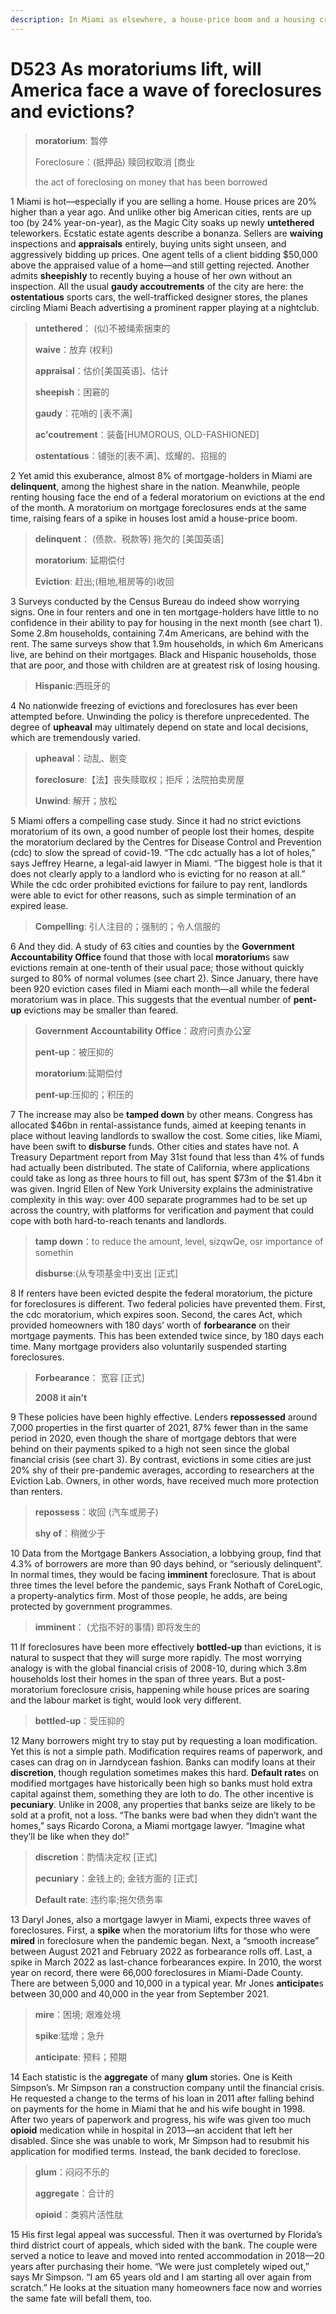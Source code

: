 ```yaml
---
description: In Miami as elsewhere, a house-price boom and a housing crisis could happen at the same time
---
```


# D523 As moratoriums lift, will America face a wave of foreclosures and evictions?
> **moratorium**: 暂停
 > 
> Foreclosure：(抵押品) 赎回权取消 [商业
 > 
> the act of foreclosing on money that has been borrowed
 > 

1 Miami is hot—especially if you are selling a home. House prices are 20% higher than a year ago. And unlike other big American cities, rents are up too (by 24% year-on-year), as the Magic City soaks up newly **untethered** teleworkers. Ecstatic estate agents describe a bonanza. Sellers are **waiving** inspections and **appraisals** entirely, buying units sight unseen, and aggressively bidding up prices. One agent tells of a client bidding $50,000 above the appraised value of a home—and still getting rejected. Another admits **sheepishly** to recently buying a house of her own without an inspection. All the usual **gaudy accoutrements** of the city are here: the **ostentatious** sports cars, the well-trafficked designer stores, the planes circling Miami Beach advertising a prominent rapper playing at a nightclub.

> **untethered**： (似)不被绳索捆束的
>
> **waive**：放弃 (权利)
>
> **appraisal**：估价[美国英语]、估计
>
> **sheepish**：困窘的
>
> **gaudy**：花哨的 [表不满]
>
> **ac'coutrement**：装备[HUMOROUS, OLD-FASHIONED]
>
> **ostentatious**：铺张的[表不满]、炫耀的、招摇的
>

2 Yet amid this exuberance, almost 8% of mortgage-holders in Miami are **delinquent**, among the highest share in the nation. Meanwhile, people renting housing face the end of a federal moratorium on evictions at the end of the month. A moratorium on mortgage foreclosures ends at the same time, raising fears of a spike in houses lost amid a house-price boom.

> **delinquent**： (债款、税款等) 拖欠的 [美国英语]
>
> **moratorium**: 延期偿付
>
> **Eviction**: 赶出;(租地,租房等的)收回
>

3 Surveys conducted by the Census Bureau do indeed show worrying signs. One in four renters and one in ten mortgage-holders have little to no confidence in their ability to pay for housing in the next month (see chart 1). Some 2.8m households, containing 7.4m Americans, are behind with the rent. The same surveys show that 1.9m households, in which 6m Americans live, are behind on their mortgages. Black and Hispanic households, those that are poor, and those with children are at greatest risk of losing housing.

> **Hispanic**:西班牙的
>

4 No nationwide freezing of evictions and foreclosures has ever been attempted before. Unwinding the policy is therefore unprecedented. The degree of **upheaval** may ultimately depend on state and local decisions, which are tremendously varied.

> **upheaval**：动乱、剧变
>
> **foreclosure**:【法】丧失赎取权；拒斥；法院拍卖房屋
>
> **Unwind**: 解开；放松
>

5 Miami offers a compelling case study. Since it had no strict evictions moratorium of its own, a good number of people lost their homes, despite the moratorium declared by the Centres for Disease Control and Prevention (cdc) to slow the spread of covid-19. “The cdc actually has a lot of holes,” says Jeffrey Hearne, a legal-aid lawyer in Miami. “The biggest hole is that it does not clearly apply to a landlord who is evicting for no reason at all.” While the cdc order prohibited evictions for failure to pay rent, landlords were able to evict for other reasons, such as simple termination of an expired lease.

> **Compelling**: 引人注目的；强制的；令人信服的
>

6 And they did. A study of 63 cities and counties by the **Government Accountability Office** found that those with local **moratorium**s saw evictions remain at one-tenth of their usual pace; those without quickly surged to 80% of normal volumes (see chart 2). Since January, there have been 920 eviction cases filed in Miami each month—all while the federal moratorium was in place. This suggests that the eventual number of **pent-up** evictions may be smaller than feared.

> **Government Accountability Office**：政府问责办公室
>
> **pent-up**：被压抑的
>
> **moratorium**:延期偿付
>
> **pent-up**:压抑的；积压的
>

7 The increase may also be **tamped down** by other means. Congress has allocated $46bn in rental-assistance funds, aimed at keeping tenants in place without leaving landlords to swallow the cost. Some cities, like Miami, have been swift to **disburse** funds. Other cities and states have not. A Treasury Department report from May 31st found that less than 4% of funds had actually been distributed. The state of California, where applications could take as long as three hours to fill out, has spent $73m of the $1.4bn it was given. Ingrid Ellen of New York University explains the administrative complexity in this way: over 400 separate programmes had to be set up across the country, with platforms for verification and payment that could cope with both hard-to-reach tenants and landlords.

> **tamp down**：to reduce the amount, level, sizqwQe, osr importance of somethin
>
> **disburse**:(从专项基金中)支出 [正式]
>

8 If renters have been evicted despite the federal moratorium, the picture for foreclosures is different. Two federal policies have prevented them. First, the cdc moratorium, which expires soon. Second, the cares Act, which provided homeowners with 180 days’ worth of **forbearance** on their mortgage payments. This has been extended twice since, by 180 days each time. Many mortgage providers also voluntarily suspended starting foreclosures.

> **Forbearance**： 宽容 [正式]
>
> **2008 it ain’t**
>

9 These policies have been highly effective. Lenders **repossessed** around 7,000 properties in the first quarter of 2021, 87% fewer than in the same period in 2020, even though the share of mortgage debtors that were behind on their payments spiked to a high not seen since the global financial crisis (see chart 3). By contrast, evictions in some cities are just 20% shy of their pre-pandemic averages, according to researchers at the Eviction Lab. Owners, in other words, have received much more protection than renters.

> **repossess**：收回 (汽车或房子)
>
> **shy of**：稍微少于
>

10 Data from the Mortgage Bankers Association, a lobbying group, find that 4.3% of borrowers are more than 90 days behind, or “seriously delinquent”. In normal times, they would be facing **imminent** foreclosure. That is about three times the level before the pandemic, says Frank Nothaft of CoreLogic, a property-analytics firm. Most of those people, he adds, are being protected by government programmes.

> **imminent**： (尤指不好的事情) 即将发生的
>

11 If foreclosures have been more effectively **bottled-up** than evictions, it is natural to suspect that they will surge more rapidly. The most worrying analogy is with the global financial crisis of 2008-10, during which 3.8m households lost their homes in the span of three years. But a post-moratorium foreclosure crisis, happening while house prices are soaring and the labour market is tight, would look very different.

> **bottled-up**：受压抑的
>

12 Many borrowers might try to stay put by requesting a loan modification. Yet this is not a simple path. Modification requires reams of paperwork, and cases can drag on in Jarndycean fashion. Banks can modify loans at their **discretion**, though regulation sometimes makes this hard. **Default rate**s on modified mortgages have historically been high so banks must hold extra capital against them, something they are loth to do. The other incentive is **pecuniary**. Unlike in 2008, any properties that banks seize are likely to be sold at a profit, not a loss. “The banks were bad when they didn’t want the homes,” says Ricardo Corona, a Miami mortgage lawyer. “Imagine what they’ll be like when they do!”

> **discretion**：酌情决定权 [正式]
>
> **pecuniary**：金钱上的; 金钱方面的 [正式]
>
> **Default rate**: 违约率;拖欠债务率
>

13 Daryl Jones, also a mortgage lawyer in Miami, expects three waves of foreclosures. First, a **spike** when the moratorium lifts for those who were **mired** in foreclosure when the pandemic began. Next, a “smooth increase” between August 2021 and February 2022 as forbearance rolls off. Last, a spike in March 2022 as last-chance forbearances expire. In 2010, the worst year on record, there were 66,000 foreclosures in Miami-Dade County. There are between 5,000 and 10,000 in a typical year. Mr Jones **anticipate**s between 30,000 and 40,000 in the year from September 2021.

> **mire**：困境; 艰难处境
>
> **spike**:猛增；急升
>
> **anticipate**: 预料；预期
>

14 Each statistic is the **aggregate** of many **glum** stories. One is Keith Simpson’s. Mr Simpson ran a construction company until the financial crisis. He requested a change to the terms of his loan in 2011 after falling behind on payments for the home in Miami that he and his wife bought in 1998. After two years of paperwork and progress, his wife was given too much **opioid** medication while in hospital in 2013—an accident that left her disabled. Since she was unable to work, Mr Simpson had to resubmit his application for modified terms. Instead, the bank decided to foreclose.

> **glum**：闷闷不乐的
>
> **aggregate**：合计的
>
> **opioid**：类鸦片活性肽
>

15 His first legal appeal was successful. Then it was overturned by Florida’s third district court of appeals, which sided with the bank. The couple were served a notice to leave and moved into rented accommodation in 2018—20 years after purchasing their home. “We were just completely wiped out,” says Mr Simpson. “I am 65 years old and I am starting all over again from scratch.” He looks at the situation many homeowners face now and worries the same fate will befall them, too.

